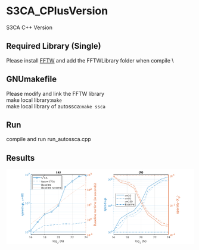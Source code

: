 # S3CA_CPlusVersion
S3CA C++ Version

## Required Library (Single)
Please install [FFTW](http://www.fftw.org/) and add the FFTWLibrary folder when compile \

## GNUmakefile
Please modify and link the FFTW library \
make local library:`make` \
make local library of autossca:`make ssca`

## Run
compile and run run_autossca.cpp
## Results
![image](https://github.com/Jingyi-li/S3CA/blob/main/Figures/speedup_sum_80_fix_2.png)
